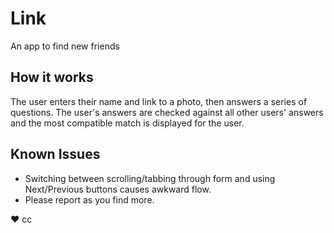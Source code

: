 # Link
An app to find new friends

## How it works
The user enters their name and link to a photo, then answers a series of questions. The user's answers are checked against all other users' answers and the most compatible match is displayed for the user.

## Known Issues
* Switching between scrolling/tabbing through form and using Next/Previous buttons causes awkward flow.
* Please report as you find more.

♥︎ cc
